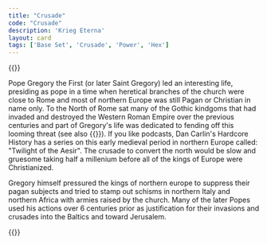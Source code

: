 ```yaml
---
title: "Crusade"
code: "Crusade"
description: 'Krieg Eterna'
layout: card
tags: ['Base Set', 'Crusade', 'Power', 'Hex']
---
```

{{<card-detail-page title="Crusade" artwork="Saint Gregory the Great by Jusepe de Ribera (1614)" >}}
<p>
Pope Gregory the First (or later Saint Gregory) led an interesting life, presiding as pope in a time when heretical branches of the church were close to Rome and most of northern Europe was still Pagan or Christian in name only. To the North of Rome sat many of the Gothic kindgoms that had invaded and destroyed the Western Roman Empire over the previous centuries and part of Gregory's life was dedicated to fending off this looming threat (see also {{<cardlink name="Sack" code="sack">}}). If you like podcasts, Dan Carlin's Hardcore History has a series on this early medieval period in northern Europe called: "Twilight of the Aesir". The crusade to convert the north would be slow and gruesome taking half a millenium before all of the kings of Europe were Christianized.
</p>
<p>
Gregory himself pressured the kings of northern europe to suppress their pagan subjects and tried to stamp out schisms in northern Italy and northern Africa with armies raised by the church. Many of the later Popes used his actions over 6 centuries prior as justification for their invasions and crusades into the Baltics and toward Jerusalem.
</p>
{{</card-detail-page>}}